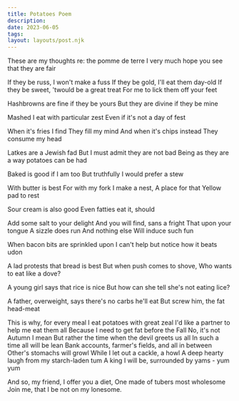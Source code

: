 ```yaml
---
title: Potatoes Poem
description:
date: 2023-06-05
tags:
layout: layouts/post.njk
---
```


These are my thoughts re: the pomme de terre
I very much hope you see that they are fair

If they be russ, I won't make a fuss
If they be gold, I'll eat them day-old
If they be sweet, 'twould be a great treat
For me to lick them off your feet

Hashbrowns are fine if they be yours
But they are divine if they be mine

Mashed I eat with particular zest
Even if it's not a day of fest

When it's fries I find
They fill my mind
And when it's chips instead
They consume my head

Latkes are a Jewish fad
But I must admit they are not bad
Being as they are a way potatoes can be had

Baked is good if I am too
But truthfully I would prefer a stew

With butter is best
For with my fork I make a nest,
A place for that 
Yellow pad to rest 

Sour cream is also good
Even fatties eat it, should

Add some salt to your delight
And you will find, sans a fright
That upon your tongue
A sizzle does run
And nothing else 
Will induce such fun

When bacon bits are sprinkled upon
I can't help but notice how it beats udon

A lad protests that bread is best
But when push comes to shove,
Who wants to eat like a dove? 

A young girl says that rice is nice
But how can she tell she's not eating lice? 

A father, overweight, says there's no carbs he'll eat
But screw him, the fat head-meat

This is why, for every meal
I eat potatoes with great zeal
I'd like a partner to help me eat them all 
Because I need to get fat before the Fall
No, it's not Autumn I mean
But rather the time when the devil greets us all
In such a time all will be lean
Bank accounts, farmer's fields, and all in between
Other's stomachs will growl 
While I let out a cackle, a howl
A deep hearty laugh from my starch-laden tum
A king I will be, surrounded by yams - yum yum

And so, my friend, 
I offer you a diet, 
One made of tubers most wholesome
Join me, that I be not on my lonesome.
